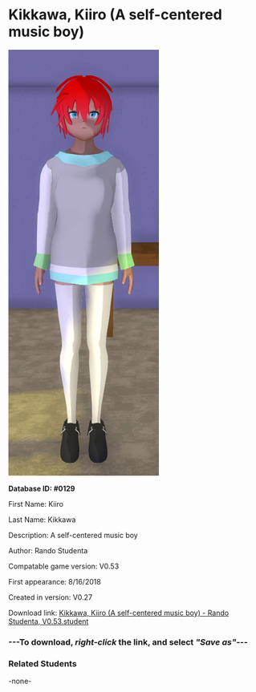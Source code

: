 # Kikkawa, Kiiro (A self-centered music boy)

<img src="../../Files/Images/Kikkawa, Kiiro (A self-centered music boy).png" title="Kikkawa, Kiiro (A self-centered music boy) - Rando Studenta, V0.53">

**Database ID: #0129**

First Name: Kiiro

Last Name: Kikkawa

Description: A self-centered music boy

Author: Rando Studenta

Compatable game version: V0.53

First appearance: 8/16/2018

Created in version: V0.27

Download link: <a href="https://raw.githubusercontent.com/Arbiter1223/Daigaku-Gurashi-Custom-Students/master/Files/Student%20Files/Kikkawa%2C%20Kiiro%20(A%20self-centered%20music%20boy)%20-%20Rando%20Studenta%2C%20V0.53.student">Kikkawa, Kiiro (A self-centered music boy) - Rando Studenta, V0.53.student</a>

### ---**To download, _right-click_ the link, and select _"Save as"_**---

### Related Students

-none-
